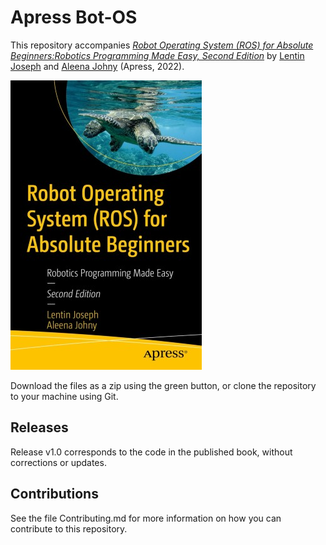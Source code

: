 # Apress Bot-OS

This repository accompanies [*Robot Operating System (ROS) for Absolute Beginners:Robotics Programming Made Easy, Second Edition*](https://link.springer.com/book/10.1007/978-1-4842-7750-8) by [Lentin Joseph](https://www.linkedin.com/in/lentinjoseph/) and [Aleena Johny](https://www.linkedin.com/in/aleena-johny-83a3161a5/) (Apress, 2022).

[comment]: #cover
![Cover image1](cover_edition_2.jpg)

Download the files as a zip using the green button, or clone the repository to your machine using Git.

## Releases

Release v1.0 corresponds to the code in the published book, without corrections or updates.

## Contributions

See the file Contributing.md for more information on how you can contribute to this repository.
